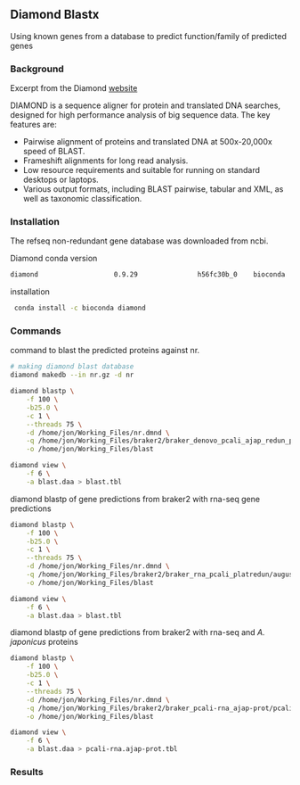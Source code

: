

## Diamond Blastx
Using known genes from a database to predict function/family of predicted genes 

### Background

Excerpt from the Diamond [website](http://www.diamondsearch.org/index.php)

DIAMOND is a sequence aligner for protein and translated DNA searches, designed for high performance analysis of big sequence data. The key features are:

* Pairwise alignment of proteins and translated DNA at 500x-20,000x speed of BLAST.
* Frameshift alignments for long read analysis.
* Low resource requirements and suitable for running on standard desktops or laptops.
* Various output formats, including BLAST pairwise, tabular and XML, as well as taxonomic classification.

### Installation

The refseq non-redundant gene database was downloaded from ncbi. 

Diamond conda version
```bash
diamond                   0.9.29               h56fc30b_0    bioconda
```

installation
```bash
 conda install -c bioconda diamond 
```

### Commands

command to blast the predicted proteins against nr.
```bash
# making diamond blast database
diamond makedb --in nr.gz -d nr

diamond blastp \
	-f 100 \
	-b25.0 \
	-c 1 \
	--threads 75 \
	-d /home/jon/Working_Files/nr.dmnd \
	-q /home/jon/Working_Files/braker2/braker_denovo_pcali_ajap_redun_plat/augustus.ab_initio.aa \
	-o /home/jon/Working_Files/blast

diamond view \
	-f 6 \
	-a blast.daa > blast.tbl
```

diamond blastp of gene predictions from braker2 with rna-seq gene predictions
```bash
diamond blastp \
	-f 100 \
	-b25.0 \
	-c 1 \
	--threads 75 \
	-d /home/jon/Working_Files/nr.dmnd \
	-q /home/jon/Working_Files/braker2/braker_rna_pcali_platredun/augustus.hints.aa \
	-o /home/jon/Working_Files/blast

diamond view \
	-f 6 \
	-a blast.daa > blast.tbl
```

diamond blastp of gene predictions from braker2 with rna-seq and *A. japonicus* proteins 
```bash
diamond blastp \
	-f 100 \
	-b25.0 \
	-c 1 \
	--threads 75 \
	-d /home/jon/Working_Files/nr.dmnd \
	-q /home/jon/Working_Files/braker2/braker_pcali-rna_ajap-prot/pcali-rna.ajap-prot.augustus.hints.aa \
	-o /home/jon/Working_Files/blast

diamond view \
	-f 6 \
	-a blast.daa > pcali-rna.ajap-prot.tbl
```
### Results


